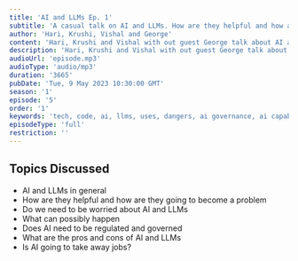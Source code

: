 ```yaml
---
title: 'AI and LLMs Ep. 1'
subtitle: 'A casual talk on AI and LLMs. How are they helpful and how are they going to become a problem. What can possibly happen.'
author: 'Hari, Krushi, Vishal and George'
content: 'Hari, Krushi and Vishal with out guest George talk about AI and LLMs'
description: 'Hari, Krushi and Vishal with out guest George talk about AI and LLMs'
audioUrl: 'episode.mp3'
audioType: 'audio/mp3'
duration: '3665'
pubDate: 'Tue, 9 May 2023 10:30:00 GMT'
season: '1'
episode: '5'
order: '1'
keywords: 'tech, code, ai, llms, uses, dangers, ai governance, ai capabilities, pros and cons, jobs, future'
episodeType: 'full'
restriction: ''
---
```


## Topics Discussed

- AI and LLMs in general
- How are they helpful and how are they going to become a problem
- Do we need to be worried about AI and LLMs
- What can possibly happen
- Does AI need to be regulated and governed
- What are the pros and cons of AI and LLMs
- Is AI going to take away jobs?

